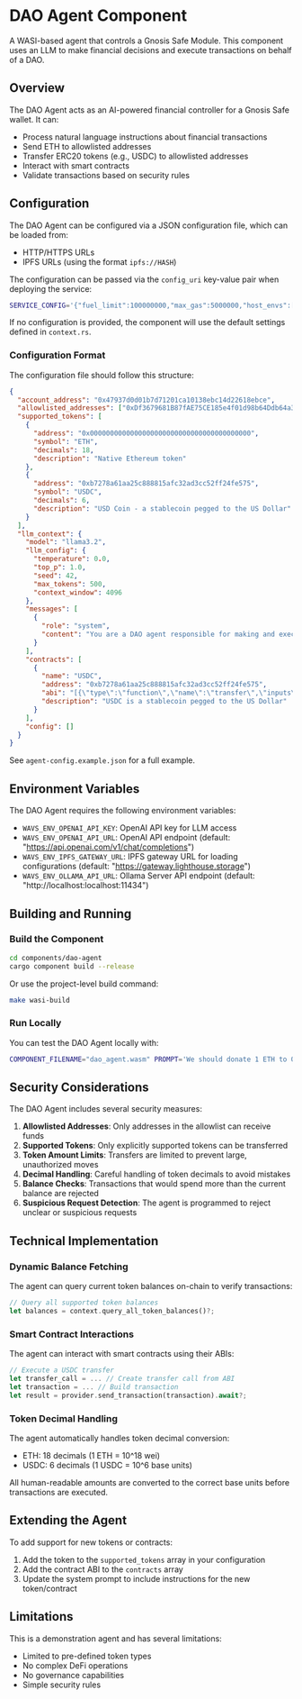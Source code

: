 # DAO Agent Component

A WASI-based agent that controls a Gnosis Safe Module. This component uses an LLM to make financial decisions and execute transactions on behalf of a DAO.

## Overview

The DAO Agent acts as an AI-powered financial controller for a Gnosis Safe wallet. It can:

- Process natural language instructions about financial transactions
- Send ETH to allowlisted addresses
- Transfer ERC20 tokens (e.g., USDC) to allowlisted addresses
- Interact with smart contracts
- Validate transactions based on security rules

## Configuration

The DAO Agent can be configured via a JSON configuration file, which can be loaded from:

- HTTP/HTTPS URLs
- IPFS URLs (using the format `ipfs://HASH`)

The configuration can be passed via the `config_uri` key-value pair when deploying the service:

```bash
SERVICE_CONFIG='{"fuel_limit":100000000,"max_gas":5000000,"host_envs":["WAVS_ENV_OPENAI_API_KEY", "WAVS_ENV_OPENAI_API_URL", "WAVS_ENV_IPFS_GATEWAY_URL", "WAVS_ENV_OLLAMA_API_URL"],"kv":[["config_uri", "ipfs://bafkreigflglas3bfv2qe5dik3lwag5lyuotwzbp5p6fw5cd73ibr5qczc4"]],"workflow_id":"default","component_id":"default"}'
```

If no configuration is provided, the component will use the default settings defined in `context.rs`.

### Configuration Format

The configuration file should follow this structure:

```json
{
  "account_address": "0x47937d0d01b7d71201ca10138ebc14d22618ebce",
  "allowlisted_addresses": ["0xDf3679681B87fAE75CE185e4f01d98b64Ddb64a3"],
  "supported_tokens": [
    {
      "address": "0x0000000000000000000000000000000000000000",
      "symbol": "ETH",
      "decimals": 18,
      "description": "Native Ethereum token"
    },
    {
      "address": "0xb7278a61aa25c888815afc32ad3cc52ff24fe575",
      "symbol": "USDC",
      "decimals": 6,
      "description": "USD Coin - a stablecoin pegged to the US Dollar"
    }
  ],
  "llm_context": {
    "model": "llama3.2",
    "llm_config": {
      "temperature": 0.0,
      "top_p": 1.0,
      "seed": 42,
      "max_tokens": 500,
      "context_window": 4096
    },
    "messages": [
      {
        "role": "system",
        "content": "You are a DAO agent responsible for making and executing financial decisions through a Gnosis Safe Module..."
      }
    ],
    "contracts": [
      {
        "name": "USDC",
        "address": "0xb7278a61aa25c888815afc32ad3cc52ff24fe575",
        "abi": "[{\"type\":\"function\",\"name\":\"transfer\",\"inputs\":[{\"name\":\"to\",\"type\":\"address\",\"internalType\":\"address\"},{\"name\":\"value\",\"type\":\"uint256\",\"internalType\":\"uint256\"}],\"outputs\":[{\"name\":\"\",\"type\":\"bool\",\"internalType\":\"bool\"}],\"stateMutability\":\"nonpayable\"}]",
        "description": "USDC is a stablecoin pegged to the US Dollar"
      }
    ],
    "config": []
  }
}
```

See `agent-config.example.json` for a full example.

## Environment Variables

The DAO Agent requires the following environment variables:

- `WAVS_ENV_OPENAI_API_KEY`: OpenAI API key for LLM access
- `WAVS_ENV_OPENAI_API_URL`: OpenAI API endpoint (default: "https://api.openai.com/v1/chat/completions")
- `WAVS_ENV_IPFS_GATEWAY_URL`: IPFS gateway URL for loading configurations (default: "https://gateway.lighthouse.storage")
- `WAVS_ENV_OLLAMA_API_URL`: Ollama Server API endpoint (default: "http://localhost:localhost:11434")

## Building and Running

### Build the Component

```bash
cd components/dao-agent
cargo component build --release
```

Or use the project-level build command:

```bash
make wasi-build
```

### Run Locally

You can test the DAO Agent locally with:

```bash
COMPONENT_FILENAME="dao_agent.wasm" PROMPT='We should donate 1 ETH to 0xDf3679681B87fAE75CE185e4f01d98b64Ddb64a3.' SERVICE_CONFIG='{"fuel_limit":100000000,"max_gas":5000000,"host_envs":["WAVS_ENV_OPENAI_API_KEY", "WAVS_ENV_OPENAI_API_URL", "WAVS_ENV_IPFS_GATEWAY_URL", "WAVS_ENV_OLLAMA_API_URL"],"kv":[["config_uri", "ipfs://bafkreigflglas3bfv2qe5dik3lwag5lyuotwzbp5p6fw5cd73ibr5qczc4"]],"workflow_id":"default","component_id":"default"}' make wasi-exec
```

## Security Considerations

The DAO Agent includes several security measures:

1. **Allowlisted Addresses**: Only addresses in the allowlist can receive funds
2. **Supported Tokens**: Only explicitly supported tokens can be transferred
3. **Token Amount Limits**: Transfers are limited to prevent large, unauthorized moves
4. **Decimal Handling**: Careful handling of token decimals to avoid mistakes
5. **Balance Checks**: Transactions that would spend more than the current balance are rejected
6. **Suspicious Request Detection**: The agent is programmed to reject unclear or suspicious requests

## Technical Implementation

### Dynamic Balance Fetching

The agent can query current token balances on-chain to verify transactions:

```rust
// Query all supported token balances
let balances = context.query_all_token_balances()?;
```

### Smart Contract Interactions

The agent can interact with smart contracts using their ABIs:

```rust
// Execute a USDC transfer
let transfer_call = ... // Create transfer call from ABI
let transaction = ... // Build transaction
let result = provider.send_transaction(transaction).await?;
```

### Token Decimal Handling

The agent automatically handles token decimal conversion:

- ETH: 18 decimals (1 ETH = 10^18 wei)
- USDC: 6 decimals (1 USDC = 10^6 base units)

All human-readable amounts are converted to the correct base units before transactions are executed.

## Extending the Agent

To add support for new tokens or contracts:

1. Add the token to the `supported_tokens` array in your configuration
2. Add the contract ABI to the `contracts` array
3. Update the system prompt to include instructions for the new token/contract

## Limitations

This is a demonstration agent and has several limitations:

- Limited to pre-defined token types
- No complex DeFi operations
- No governance capabilities
- Simple security rules
